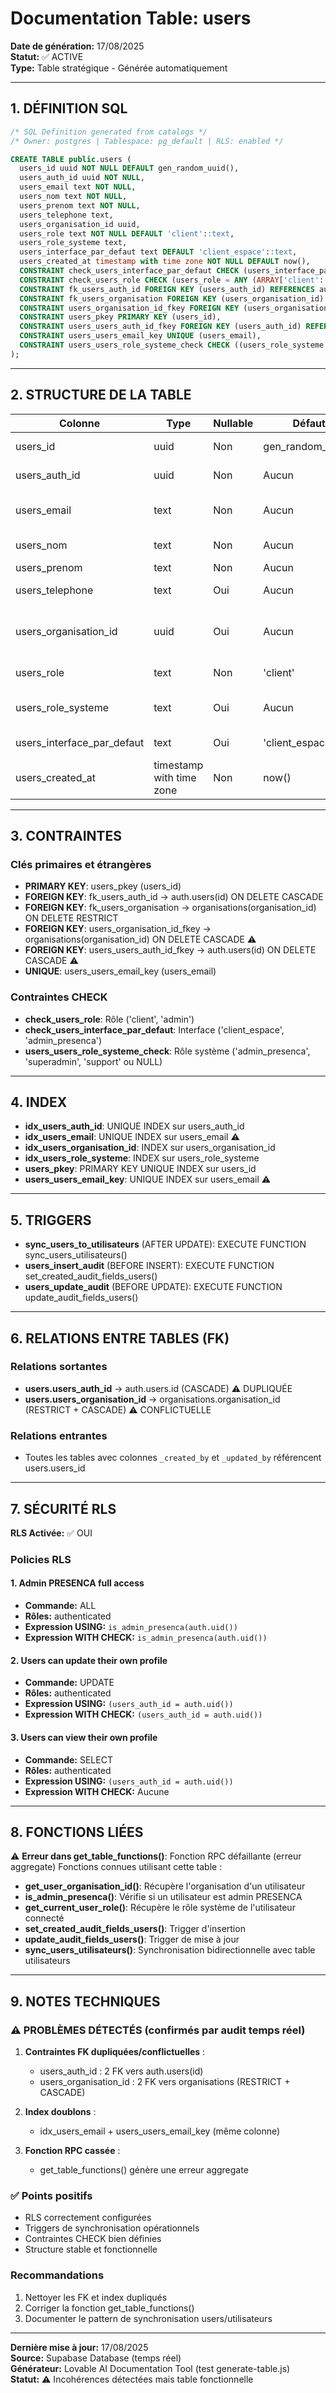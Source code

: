 # Documentation Table: users

**Date de génération:** 17/08/2025  
**Statut:** ✅ ACTIVE  
**Type:** Table stratégique - Générée automatiquement  

---

## 1. DÉFINITION SQL

```sql
/* SQL Definition generated from catalogs */
/* Owner: postgres | Tablespace: pg_default | RLS: enabled */

CREATE TABLE public.users (
  users_id uuid NOT NULL DEFAULT gen_random_uuid(),
  users_auth_id uuid NOT NULL,
  users_email text NOT NULL,
  users_nom text NOT NULL,
  users_prenom text NOT NULL,
  users_telephone text,
  users_organisation_id uuid,
  users_role text NOT NULL DEFAULT 'client'::text,
  users_role_systeme text,
  users_interface_par_defaut text DEFAULT 'client_espace'::text,
  users_created_at timestamp with time zone NOT NULL DEFAULT now(),
  CONSTRAINT check_users_interface_par_defaut CHECK (users_interface_par_defaut = ANY (ARRAY['client_espace'::text, 'admin_presenca'::text])),
  CONSTRAINT check_users_role CHECK (users_role = ANY (ARRAY['client'::text, 'admin'::text])),
  CONSTRAINT fk_users_auth_id FOREIGN KEY (users_auth_id) REFERENCES auth.users(id) ON DELETE CASCADE,
  CONSTRAINT fk_users_organisation FOREIGN KEY (users_organisation_id) REFERENCES organisations(organisation_id) ON DELETE RESTRICT,
  CONSTRAINT users_organisation_id_fkey FOREIGN KEY (users_organisation_id) REFERENCES organisations(organisation_id) ON DELETE CASCADE,
  CONSTRAINT users_pkey PRIMARY KEY (users_id),
  CONSTRAINT users_users_auth_id_fkey FOREIGN KEY (users_auth_id) REFERENCES auth.users(id) ON DELETE CASCADE,
  CONSTRAINT users_users_email_key UNIQUE (users_email),
  CONSTRAINT users_users_role_systeme_check CHECK ((users_role_systeme = ANY (ARRAY['admin_presenca'::text, 'superadmin'::text, 'support'::text])) OR users_role_systeme IS NULL)
);
```

---

## 2. STRUCTURE DE LA TABLE

| Colonne | Type | Nullable | Défaut | Description |
|---------|------|----------|--------|-------------|
| users_id | uuid | Non | gen_random_uuid() | 🔑 Identifiant unique |
| users_auth_id | uuid | Non | Aucun | 🔗 Référence auth.users |
| users_email | text | Non | Aucun | Email utilisateur (unique) |
| users_nom | text | Non | Aucun | Nom de famille |
| users_prenom | text | Non | Aucun | Prénom |
| users_telephone | text | Oui | Aucun | Numéro de téléphone |
| users_organisation_id | uuid | Oui | Aucun | 🔗 Organisation de rattachement |
| users_role | text | Non | 'client' | Rôle utilisateur |
| users_role_systeme | text | Oui | Aucun | Rôle système avancé |
| users_interface_par_defaut | text | Oui | 'client_espace' | Interface par défaut |
| users_created_at | timestamp with time zone | Non | now() | Date de création |

---

## 3. CONTRAINTES

### Clés primaires et étrangères
- **PRIMARY KEY**: users_pkey (users_id)
- **FOREIGN KEY**: fk_users_auth_id → auth.users(id) ON DELETE CASCADE
- **FOREIGN KEY**: fk_users_organisation → organisations(organisation_id) ON DELETE RESTRICT
- **FOREIGN KEY**: users_organisation_id_fkey → organisations(organisation_id) ON DELETE CASCADE ⚠️
- **FOREIGN KEY**: users_users_auth_id_fkey → auth.users(id) ON DELETE CASCADE ⚠️
- **UNIQUE**: users_users_email_key (users_email)

### Contraintes CHECK
- **check_users_role**: Rôle ('client', 'admin')
- **check_users_interface_par_defaut**: Interface ('client_espace', 'admin_presenca')
- **users_users_role_systeme_check**: Rôle système ('admin_presenca', 'superadmin', 'support' ou NULL)

---

## 4. INDEX

- **idx_users_auth_id**: UNIQUE INDEX sur users_auth_id
- **idx_users_email**: UNIQUE INDEX sur users_email ⚠️
- **idx_users_organisation_id**: INDEX sur users_organisation_id
- **idx_users_role_systeme**: INDEX sur users_role_systeme
- **users_pkey**: PRIMARY KEY UNIQUE INDEX sur users_id
- **users_users_email_key**: UNIQUE INDEX sur users_email ⚠️

---

## 5. TRIGGERS

- **sync_users_to_utilisateurs** (AFTER UPDATE): EXECUTE FUNCTION sync_users_utilisateurs()
- **users_insert_audit** (BEFORE INSERT): EXECUTE FUNCTION set_created_audit_fields_users()
- **users_update_audit** (BEFORE UPDATE): EXECUTE FUNCTION update_audit_fields_users()

---

## 6. RELATIONS ENTRE TABLES (FK)

### Relations sortantes
- **users.users_auth_id** → auth.users.id (CASCADE) ⚠️ DUPLIQUÉE
- **users.users_organisation_id** → organisations.organisation_id (RESTRICT + CASCADE) ⚠️ CONFLICTUELLE

### Relations entrantes
- Toutes les tables avec colonnes `_created_by` et `_updated_by` référencent users.users_id

---

## 7. SÉCURITÉ RLS

**RLS Activée:** ✅ OUI

### Policies RLS

#### 1. Admin PRESENCA full access
- **Commande:** ALL
- **Rôles:** authenticated
- **Expression USING:** `is_admin_presenca(auth.uid())`
- **Expression WITH CHECK:** `is_admin_presenca(auth.uid())`

#### 2. Users can update their own profile
- **Commande:** UPDATE
- **Rôles:** authenticated
- **Expression USING:** `(users_auth_id = auth.uid())`
- **Expression WITH CHECK:** `(users_auth_id = auth.uid())`

#### 3. Users can view their own profile
- **Commande:** SELECT
- **Rôles:** authenticated
- **Expression USING:** `(users_auth_id = auth.uid())`
- **Expression WITH CHECK:** Aucune

---

## 8. FONCTIONS LIÉES

⚠️ **Erreur dans get_table_functions()**: Fonction RPC défaillante (erreur aggregate)
Fonctions connues utilisant cette table :
- **get_user_organisation_id()**: Récupère l'organisation d'un utilisateur
- **is_admin_presenca()**: Vérifie si un utilisateur est admin PRESENCA
- **get_current_user_role()**: Récupère le rôle système de l'utilisateur connecté
- **set_created_audit_fields_users()**: Trigger d'insertion
- **update_audit_fields_users()**: Trigger de mise à jour
- **sync_users_utilisateurs()**: Synchronisation bidirectionnelle avec table utilisateurs

---

## 9. NOTES TECHNIQUES

### ⚠️ PROBLÈMES DÉTECTÉS (confirmés par audit temps réel)

1. **Contraintes FK dupliquées/conflictuelles** :
   - users_auth_id : 2 FK vers auth.users(id) 
   - users_organisation_id : 2 FK vers organisations (RESTRICT + CASCADE)

2. **Index doublons** :
   - idx_users_email + users_users_email_key (même colonne)

3. **Fonction RPC cassée** :
   - get_table_functions() génère une erreur aggregate

### ✅ Points positifs
- RLS correctement configurées
- Triggers de synchronisation opérationnels
- Contraintes CHECK bien définies
- Structure stable et fonctionnelle

### Recommandations
1. Nettoyer les FK et index dupliqués
2. Corriger la fonction get_table_functions()
3. Documenter le pattern de synchronisation users/utilisateurs

---

**Dernière mise à jour:** 17/08/2025  
**Source:** Supabase Database (temps réel)  
**Générateur:** Lovable AI Documentation Tool (test generate-table.js)  
**Statut:** ⚠️ Incohérences détectées mais table fonctionnelle
